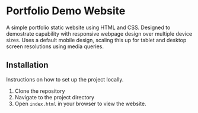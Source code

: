 # Portfolio Demo Website

A simple portfolio static website using HTML and CSS. Designed to demostrate capability with responsive webpage design over multiple device sizes. Uses a default mobile design, scaling this up for tablet and desktop screen resolutions using media queries. 

## Installation

Instructions on how to set up the project locally.

1. Clone the repository
2. Navigate to the project directory
3. Open `index.html` in your browser to view the website.